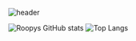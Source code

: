 ![header](https://capsule-render.vercel.app/api?type=wave&color=pink&height=400&section=header&text=Roopy's%20Github%20Info&fontSize=70)

![Roopys GitHub stats](https://github-readme-stats.vercel.app/api?username=21929457&show_icons=true&theme=radical)
![Top Langs](https://github-readme-stats.vercel.app/api/top-langs/?username=21929457&layout=compact)
